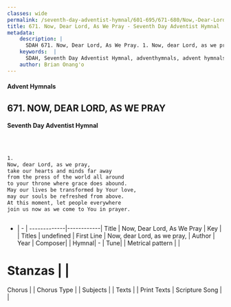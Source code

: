 ```yaml
---
classes: wide
permalink: /seventh-day-adventist-hymnal/601-695/671-680/Now,-Dear-Lord,-As-We-Pray/
title: 671. Now, Dear Lord, As We Pray - Seventh Day Adventist Hymnal
metadata:
    description: |
      SDAH 671. Now, Dear Lord, As We Pray. 1. Now, dear Lord, as we pray, take our hearts and minds far away from the press of the world all around to your throne where grace does abound. May our lives be transformed by Your love, may our souls be refreshed from above. At this moment, let people everywhere join us now as we come to You in prayer.
    keywords:  |
      SDAH, Seventh Day Adventist Hymnal, adventhymnals, advent hymnals, Now, Dear Lord, As We Pray, Now, dear Lord, as we pray, 
    author: Brian Onang'o
---
```


#### Advent Hymnals
## 671. NOW, DEAR LORD, AS WE PRAY
#### Seventh Day Adventist Hymnal

```txt



1.
Now, dear Lord, as we pray,
take our hearts and minds far away
from the press of the world all around
to your throne where grace does abound.
May our lives be transformed by Your love,
may our souls be refreshed from above.
At this moment, let people everywhere
join us now as we come to You in prayer.



```

- |   -  |
-------------|------------|
Title | Now, Dear Lord, As We Pray |
Key |  |
Titles | undefined |
First Line | Now, dear Lord, as we pray, |
Author | 
Year | 
Composer|  |
Hymnal|  - |
Tune|  |
Metrical pattern | |
# Stanzas |  |
Chorus |  |
Chorus Type |  |
Subjects |  |
Texts |  |
Print Texts | 
Scripture Song |  |
  
